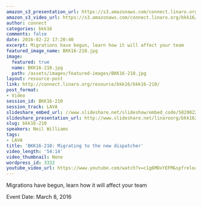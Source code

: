 ```yaml
---
amazon_s3_presentation_url: https://s3.amazonaws.com/connect.linaro.org/bkk16/Presentations/Tuesday/BKK16-210.pdf
amazon_s3_video_url: https://s3.amazonaws.com/connect.linaro.org/bkk16/Videos/Tuesday/BKK16-210%20Migrating%20to%20the%20new%20dispatcher.mp4
author: connect
categories: bkk16
comments: false
date: 2016-02-22 17:20:40
excerpt: Migrations have begun, learn how it will affect your team
featured_image_name: BKK16-210.jpg
image:
  featured: true
  name: BKK16-210.jpg
  path: /assets/images/featured-images/BKK16-210.jpg
layout: resource-post
link: http://connect.linaro.org/resource/bkk16/bkk16-210/
post_format:
- Video
session_id: BKK16-210
session_track: LAVA
slideshare_embed_url: //www.slideshare.net/slideshow/embed_code/58208223
slideshare_presentation_url: http://www.slideshare.net/linaroorg/bkk16210-migrating-to-the-new-dispatcher
slug: bkk16-210
speakers: Neil Williams
tags:
- LAVA
title: 'BKK16-210: Migrating to the new dispatcher'
video_length: '54:14'
video_thumbnail: None
wordpress_id: 3332
youtube_video_url: https://www.youtube.com/watch?v=c1g6MDxYEFM&spfreload=10
---
```


Migrations have begun, learn how it will affect your team

Event Date: March 8, 2016